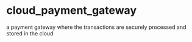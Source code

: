 # cloud_payment_gateway
a payment gateway where the transactions are securely processed and stored in the cloud
